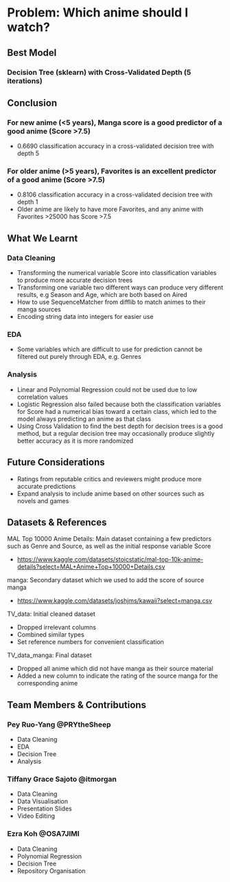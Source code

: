 # Problem: Which anime should I watch? 



## Best Model
### Decision Tree (sklearn) with Cross-Validated Depth (5 iterations)



## Conclusion
### For new anime (<5 years), Manga score is a good predictor of a good anime (Score >7.5)
- 0.6690 classification accuracy in a cross-validated decision tree with depth 5

### For older anime (>5 years), Favorites is an excellent predictor of a good anime (Score >7.5)
- 0.8106 classification accuracy in a cross-validated decision tree with depth 1
- Older anime are likely to have more Favorites, and any anime with Favorites >25000 has Score >7.5



## What We Learnt
### Data Cleaning
- Transforming the numerical variable Score into classification variables to produce more accurate decision trees
- Transforming one variable two different ways can produce very different results, e.g Season and Age, which are both based on Aired 
- How to use SequenceMatcher from difflib to match animes to their manga sources
- Encoding string data into integers for easier use

### EDA
- Some variables which are difficult to use for prediction cannot be filtered out purely through EDA, e.g. Genres

### Analysis
- Linear and Polynomial Regression could not be used due to low correlation values
- Logistic Regression also failed because both the classification variables for Score had a numerical bias toward a certain class, which led to the model always predicting an anime as that class
- Using Cross Validation to find the best depth for decision trees is a good method, but a regular decision tree may occasionally produce slightly better accuracy as it is more randomized



## Future Considerations
- Ratings from reputable critics and reviewers might produce more accurate predictions
- Expand analysis to include anime based on other sources such as novels and games



## Datasets & References
MAL Top 10000 Anime Details: Main dataset containing a few predictors such as Genre and Source, as well as the initial response variable Score
- https://www.kaggle.com/datasets/stoicstatic/mal-top-10k-anime-details?select=MAL+Anime+Top+10000+Details.csv

manga: Secondary dataset which we used to add the score of source manga
- https://www.kaggle.com/datasets/joshjms/kawaii?select=manga.csv

TV_data: Initial cleaned dataset
- Dropped irrelevant columns
- Combined similar types
- Set reference numbers for convenient classification

TV_data_manga: Final dataset
- Dropped all anime which did not have manga as their source material
- Added a new column to indicate the rating of the source manga for the corresponding anime



## Team Members & Contributions
### Pey Ruo-Yang @PRYtheSheep 
-  Data Cleaning
-  EDA
-  Decision Tree
-  Analysis

### Tiffany Grace Sajoto @itmorgan
- Data Cleaning 
- Data Visualisation
- Presentation Slides
- Video Editing

### Ezra Koh @OSA7JIMI 
- Data Cleaning 
- Polynomial Regression
- Decision Tree
- Repository Organisation
